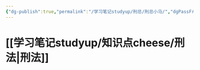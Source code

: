 ```yaml
---
{"dg-publish":true,"permalink":"/学习笔记studyup/刑总/刑总小马/","dgPassFrontmatter":true,"noteIcon":"","created":"2024-10-08T13:37:52.407+08:00","updated":"2024-10-09T10:38:53.907+08:00"}
---
```


# [[学习笔记studyup/知识点cheese/刑法\|刑法]]
